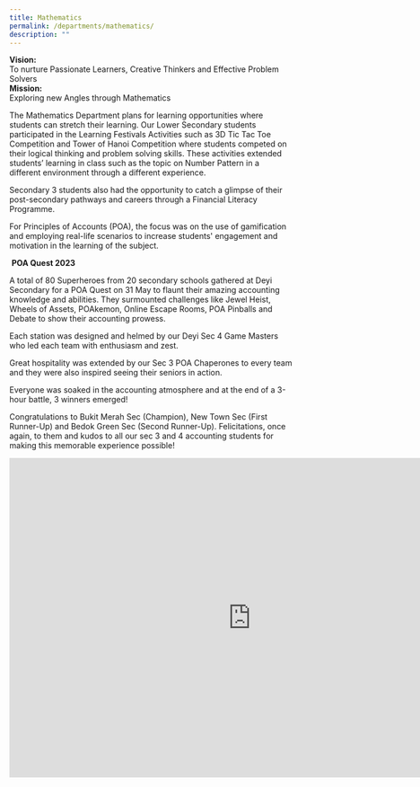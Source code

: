 ```yaml
---
title: Mathematics
permalink: /departments/mathematics/
description: ""
---
```

**Vision:** <br>
To nurture Passionate Learners, Creative Thinkers and Effective Problem Solvers
<br>
**Mission:**<br>
Exploring new Angles through Mathematics
<br>

The Mathematics Department plans for learning opportunities where students can stretch their learning. Our Lower Secondary students participated in the Learning Festivals Activities such as 3D Tic Tac Toe Competition and Tower of Hanoi Competition where students competed on their logical thinking and problem solving skills. These activities extended students’ learning in class such as the topic on Number Pattern in a different environment through a different experience.

Secondary 3 students also had the opportunity to catch a glimpse of their post-secondary pathways and careers through a Financial Literacy Programme.

For Principles of Accounts (POA), the focus was on the use of gamification and employing real-life scenarios to increase students' engagement and motivation in the learning of the subject.

&nbsp;**POA Quest 2023**
 
A total of 80 Superheroes from 20 secondary schools gathered at Deyi Secondary for a POA Quest on 31 May to flaunt their amazing accounting knowledge and abilities. They surmounted challenges like Jewel Heist, Wheels of Assets, POAkemon, Online Escape Rooms, POA Pinballs and Debate to show their accounting prowess.

Each station was designed and helmed by our Deyi Sec 4 Game Masters who led each team with enthusiasm and zest.

Great hospitality was extended by our Sec 3 POA Chaperones to every team and they were also inspired seeing their seniors in action.

Everyone was soaked in the accounting atmosphere and at the end of a 3-hour battle, 3 winners emerged!

Congratulations to Bukit Merah Sec (Champion), New Town Sec (First Runner-Up) and Bedok Green Sec (Second Runner-Up). Felicitations, once again, to them and kudos to all our sec 3 and 4 accounting students for making this memorable experience possible!

<iframe src="https://docs.google.com/presentation/d/e/2PACX-1vRz_oyUcih43P_uC35hbdfq_6bVSSHojQgefpZdBAnjm_5lKoL2-atYupGZAbQVcU2f1Oo8-YDxHSt0/embed?start=true&amp;loop=true&amp;delayms=3000" frameborder="0" width="860" height="569" allowfullscreen="true"></iframe>